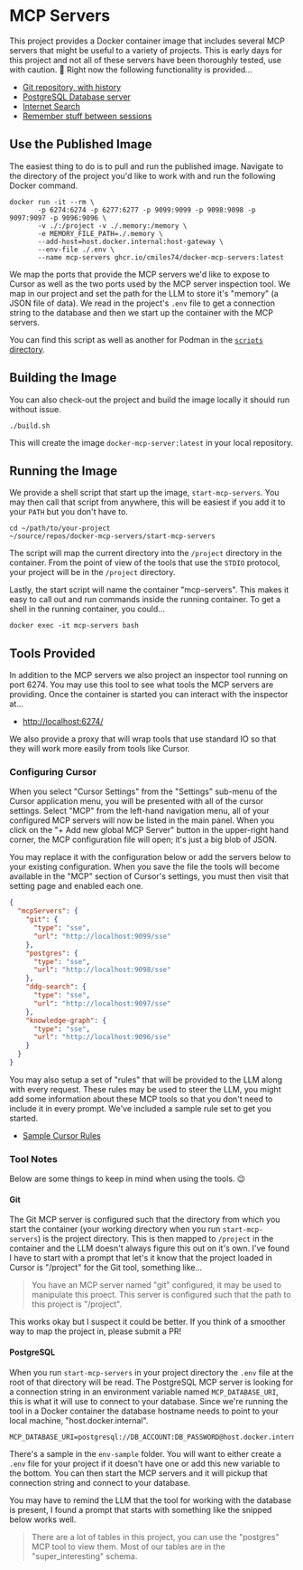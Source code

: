 # MCP Servers

This project provides a Docker container image that includes several MCP servers that might be useful to a variety of projects. This is early days for this project and not all of these servers have been thoroughly tested, use with caution. 🧯 Right now the following functionality is provided...

* [Git repository, with history](https://github.com/cyanheads/git-mcp-server)
* [PostgreSQL Database server](https://github.com/cyanheads/git-mcp-server)
* [Internet Search](https://github.com/nickclyde/duckduckgo-mcp-server)
* [Remember stuff between sessions](https://github.com/shaneholloman/mcp-knowledge-graph)

## Use the Published Image

The easiest thing to do is to pull and run the published image. Navigate to the directory of the project you'd like to work with and run the following Docker command.

```shell
docker run -it --rm \
       -p 6274:6274 -p 6277:6277 -p 9099:9099 -p 9098:9098 -p 9097:9097 -p 9096:9096 \
       -v ./:/project -v ./.memory:/memory \
       -e MEMORY_FILE_PATH=./.memory \
       --add-host=host.docker.internal:host-gateway \
       --env-file ./.env \
       --name mcp-servers ghcr.io/cmiles74/docker-mcp-servers:latest
```

We map the ports that provide the MCP servers we'd like to expose to Cursor as well as the two ports used by the MCP server inspection tool. We map in our project and set the path for the LLM to store it's "memory" (a JSON file of data). We read in the project's `.env` file to get a connection string to the database and then we start up the container with the MCP servers.

You can find this script as well as another for Podman in the [`scripts` directory](scripts).


## Building the Image

You can also check-out the project and build the image locally it should run without issue.

    ./build.sh

This will create the image `docker-mcp-server:latest` in your local repository.

## Running the Image

We provide a shell script that start up the image, `start-mcp-servers`. You may then call that script from anywhere, this will be easiest if you add it to your `PATH` but you don't have to.

    cd ~/path/to/your-project
    ~/source/repos/docker-mcp-servers/start-mcp-servers

The script will map the current directory into the `/project` directory in the container. From the point of view of the tools that use the `STDIO` protocol, your project will be in the `/project` directory.

Lastly, the start script will name the container "mcp-servers". This makes it easy to call out and run commands inside the running container. To get a shell in the running container, you could...

    docker exec -it mcp-servers bash

## Tools Provided

In addition to the MCP servers we also project an inspector tool running on port 6274. You may use this tool to see what tools the MCP servers are providing. Once the container is started you can interact with the inspector at...

* [http://localhost:6274/](http://localhost:6274/)

We also provide a proxy that will wrap tools that use standard IO so that they will work more easily from tools like Cursor.

### Configuring Cursor

When you select "Cursor Settings" from the "Settings" sub-menu of the Cursor application menu, you will be presented with all of the cursor settings. Select "MCP" from the left-hand navigation menu, all of your configured MCP servers will now be listed in the main panel. When you click on the "+ Add new global MCP Server" button in the upper-right hand corner, the MCP configuration file will open; it's just a big blob of JSON.

You may replace it with the configuration below or add the servers below to your existing configuration. When you save the file the tools will become available in the "MCP" section of Cursor's settings, you must then visit that setting page and enabled each one.

```json
{
  "mcpServers": {
    "git": {
      "type": "sse",
      "url": "http://localhost:9099/sse"
    },
    "postgres": {
      "type": "sse",
      "url": "http://localhost:9098/sse"
    },
    "ddg-search": {
      "type": "sse",
      "url": "http://localhost:9097/sse"
    },
    "knowledge-graph": {
      "type": "sse",
      "url": "http://localhost:9096/sse"
    }
  }
}
```

You may also setup a set of "rules" that will be provided to the LLM along with every request. These rules may be used to steer the LLM, you might add some information about these MCP tools so that you don't need to include it in every prompt. We've included a sample rule set to get you started.
* [Sample Cursor Rules](rules-example.md)

### Tool Notes

Below are some things to keep in mind when using the tools. 😉

#### Git

The Git MCP server is configured such that the directory from which you start the container (your working directory when you run `start-mcp-servers`) is the project directory. This is then mapped to `/project` in the container and the LLM doesn't always figure this out on it's own. I've found I have to start with a prompt that let's it know that the project loaded in Cursor is "/project" for the Git tool, something like...

> You have an MCP server named "git" configured, it may be used to manipulate this proect. This server is configured such that the path to this project is "/project".

This works okay but I suspect it could be better. If you think of a smoother way to map the project in, please submit a PR!

#### PostgreSQL

When you run `start-mcp-servers` in your project directory the `.env` file at the root of that directory will be read. The PostgreSQL MCP server is looking for a connection string in an environment variable named `MCP_DATABASE_URI`, this is what it will use to connect to your database. Since we're running the tool in a Docker container the database hostname needs to point to your local machine, "host.docker.internal".

    MCP_DATABASE_URI=postgresql://DB_ACCOUNT:DB_PASSWORD@host.docker.internal:5432/DB_NAME

There's a sample in the `env-sample` folder. You will want to either create a `.env` file for your project if it doesn't have one or add this new variable to the bottom. You can then start the MCP servers and it will pickup that connection string and connect to your database.

You may have to remind the LLM that the tool for working with the database is present, I found a prompt that starts with something like the snipped below works well.

> There are a lot of tables in this project, you can use the "postgres" MCP tool to view them. Most of our tables are in the "super_interesting" schema.
